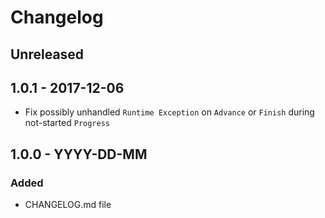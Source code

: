 # Changelog

<!-- There is always Unreleased section on the top. Subsections (Added, Changed, Fixed, Removed) should be added as needed. -->
## Unreleased

## 1.0.1 - 2017-12-06
- Fix possibly unhandled `Runtime Exception` on `Advance` or `Finish` during not-started `Progress`

## 1.0.0 - YYYY-DD-MM
### Added
- CHANGELOG.md file

